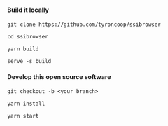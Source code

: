 #### Build it locally

```
git clone https://github.com/tyroncoop/ssibrowser
```

```
cd ssibrowser
```

```
yarn build
```

```
serve -s build
```

#### Develop this open source software

```
git checkout -b <your branch>
```

```
yarn install
```

```
yarn start
```
